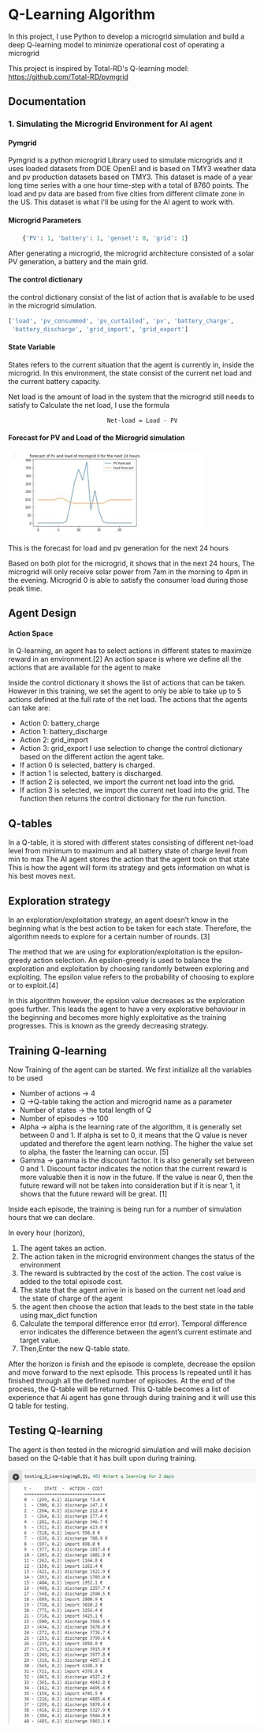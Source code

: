 
# Q-Learning Algorithm

In this project, I use Python to develop a microgrid simulation 
and build a deep Q-learning model to minimize 
operational cost of operating a microgrid

This project is inspired by Total-RD's Q-learning model: https://github.com/Total-RD/pymgrid







## Documentation

### 1. Simulating the Microgrid Environment for AI agent

#### Pymgrid

Pymgrid is a python microgrid Library used to simulate microgrids 
and it uses loaded datasets from DOE OpenEI and is based on TMY3 weather data and pv production datasets based on TMY3. 
This dataset is made of a year long time series with a one hour time-step with a total of 8760 points. 
The load and pv data are based from five cities from different climate zone in the US.
This dataset is what I'll be using for the AI agent to work with.

#### Microgrid Parameters
```python
    {'PV': 1, 'battery': 1, 'genset': 0, 'grid': 1}
```

After generating a microgrid, the microgrid architecture consisted of 
a solar PV generation, a battery and the main grid.

#### The control dictionary 
the control dictionary consist of the list of action that is 
available to be used in the microgrid simulation.
```python
['load', 'pv_consummed', 'pv_curtailed', 'pv', 'battery_charge',
 'battery_discharge', 'grid_import', 'grid_export']
 ```

 #### State Variable

States refers to the current situation that the agent is currently in,
inside the microgrid. In this environment, the state consist of the current net load
and the current battery capacity.



Net load is the amount of load in the system that the microgrid still needs to satisfy
to Calculate the net load, I use the formula

                                Net-load = Load - PV

#### Forecast for PV and Load of the Microgrid simulation
![Logo](https://github.com/vincentpatrick/Q-learning-in--microgrid-simulation/blob/main/screenshot/forecast.jpg)


This is the forecast for load and pv generation for the next 24 hours

Based on both plot for the microgrid, it shows that in the next 24 hours,
The microgrid will only receive solar power from 7am in the morning to 4pm in the evening.
Microgrid 0 is able to satisfy the consumer load during those peak time.

## Agent Design

#### Action Space

In Q-learning, an agent has to select actions in different
states to maximize reward in an environment.[2] An action space 
is where we define all the actions that are available for the agent to make

Inside the control dictionary it shows the list of actions that can be taken. 
However in this training, we set the agent to only be able to take up to 5 actions defined at the full rate of the net load.
The actions that the agents can take are:
- Action 0: battery_charge
- Action 1: battery_discharge
- Action 2: grid_import
- Action 3: grid_export
I use selection to change the control dictionary based on the different action the agent take.
- If action 0 is selected, battery is charged.
- If action 1 is selected, battery is discharged. 
- If action 2 is selected, we import the current net load into the grid. 
- If action 3 is selected, we import the current net load into the grid. 
The function then returns the control dictionary for the run function.

## Q-tables
In a Q-table, it is stored with different states consisting of different net-load level 
from minimum to maximum and all battery state of charge level from min to max
The AI agent stores the action that the agent took on that state
This is how the agent will form its strategy and gets information on what is his best moves next.

## Exploration strategy
In an exploration/exploitation strategy, an agent doesn’t know in the beginning what is the best action to be taken for each state. 
Therefore, the algorithm needs to explore for a certain number of rounds. [3]

The method that we are using for exploration/exploitation is the epsilon-greedy action selection. 
An epsilon-greedy is used to balance the exploration and exploitation by choosing randomly between exploring and exploiting. 
The epsilon value refers to the probability of choosing to explore or to exploit.[4]

In this algorithm however, the epsilon value decreases as the exploration goes further. 
This leads the agent to have a very explorative behaviour in the beginning and becomes more highly exploitative as the training progresses. This is known as the greedy decreasing strategy.

## Training Q-learning

Now Training of the agent can be started.
We first initialize all the variables to be used
- Number of actions → 4
- Q →Q-table taking the action and microgrid name as a parameter
- Number of states → the total length of Q
- Number of episodes → 100
- Alpha → alpha is the learning rate of the algorithm, it is generally set between 0 and 1. If alpha is set to 0, it means that the Q value is never updated and therefore the agent learn nothing. The higher the value set to alpha, the faster the learning can occur. [5]
- Gamma → gamma is the discount factor. It is also generally set between 0 and 1. Discount factor indicates the notion that the current reward is more valuable then it is now in the future. If the value is near 0, then the future reward will not be taken into consideration but if it is near 1, it shows that the future reward will be great. [1]

Inside each episode, the training is being run for a number of simulation hours that we can declare.

In every hour (horizon),
1. The agent takes an action.
2. The action taken in the microgrid environment changes the status of the environment
3. The reward is subtracted by the cost of the action. The cost value is added to the total episode cost.
4. The state that the agent arrive in is based on the current net load and the state of charge of the agent
5. the agent then choose the action that leads to the best state in the table using max_dict function
6. Calculate the temporal difference error (td error). Temporal difference error indicates the difference between the agent’s current estimate and target value.
7. Then,Enter the new Q-table state.

After the horizon is finish and the episode is complete, decrease the epsilon and move forward to the next episode. 
This process Is repeated until it has finished through all the defined number of episodes. At the end of the process, the Q-table will be returned.
This Q-table becomes a list of experience that Ai agent has gone through during training and it will use this Q table for testing.

## Testing Q-learning

The agent is then tested in the microgrid simulation and will make decision based on the Q-table that it has built upon during training.


![Logo](https://github.com/vincentpatrick/Q-learning-in--microgrid-simulation/blob/main/screenshot/result.jpg)